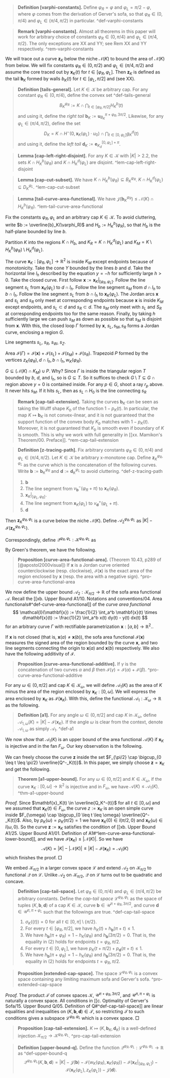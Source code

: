 > __Definition [varphi-constants].__ Define $\varphi_R = \varphi$ and $\varphi_L = \pi/2 - \varphi$, where $\varphi$ comes from the derivation of Gerver's sofa, so that $\varphi_R \in (0, \pi/4)$ and $\varphi_L \in (\pi/4, \pi/2)$ in particular. ^def-varphi-constants

> __Remark [varphi-constants].__ Almost all theorems in this paper will work for arbitrary choice of constants $\varphi_R \in (0, \pi/4)$ and $\varphi_L \in (\pi/4, \pi/2)$. The only exceptions are XX and YY; see Rem XX and YY respectively. ^rem-varphi-constants

We will trace out a curve $\mathbf{z}_K$ below the niche $\mathcal{N}(K)$ to bound the area of $\mathcal{N}(K)$ from below. We will fix constants $\varphi_R \in (0, \pi/2)$ and $\varphi_L \in (\pi/4, \pi/2)$ and assume the core traced out by $\mathbf{x}_K(t)$ for $t \in [\varphi_R, \varphi_L]$. Then $\mathbf{z}_K$ is defined as the tail $\mathbf{b}_K$ formed by walls $b_K(t)$ for $t \in [\varphi_L, \pi/2]$ and  (see XX).

> __Definition [tails-general].__ Let $K \in \mathcal{K}$ be arbitrary cap. For any constant $\varphi_R \in (0, \pi/4)$, define the convex set ^def-tails-general
$$
B_K^{\varphi_R} := K \cap \bigcap_{t \in [\varphi_R, \pi/2]} H_K^b(t)
$$
> and using it, define the _right tail_ $\mathbf{b}_K := \mathbf{u}_{B_K}^{\pi + \varphi_R, 3\pi/2}$. Likewise, for any $\varphi_L \in (\pi/4, \pi/2)$, define the set
$$
D_K = K \cap H^-(0, \mathbf{x}_K(\varphi_L) \cdot u_0) \cap \bigcap_{t \in [0, \varphi_L]} g_K^d(t)
$$
> and using it, define the _left tail_ $\mathbf{d}_K := \mathbf{e}_{K_d}^{[0, \varphi_L] + \pi}$.

> __Lemma [cap-left-right-disjoint].__ For any $K \in \mathcal{K}$ with $|K| > 2.2$, the sets $K \cap H_K^b(\varphi_R)$ and $K \cap H_K^d(\varphi_L)$ are disjoint. ^lem-cap-left-right-disjoint

> __Lemma [cap-cut-subset].__ We have $K \cap H_K^b(\varphi_R) \subseteq B_K^{\varphi_R}$. $K \cap H_K^d (\varphi_L) \subseteq D_K^{\varphi_L}$. ^lem-cap-cut-subset

> __Lemma [tail-curve-area-functional].__ We have $\mathcal{J}\left( \mathbf{b}_K^{\varphi_R} \right) \leq \mathcal{N}(K) \cap H_K^b(\varphi_R)$. ^lem-tail-curve-area-functional

Fix the constants $\varphi_R, \varphi_L$ and an arbitrary cap $K \in \mathcal{K}$. To avoid cluttering, write $b := \overline{b}_K(\varphi_R)$ and $H_b := H_K^b(\varphi_R)$, so that $H_b$ is the half-plane bounded by line $b$.

Partition $K$ into the regions $K \cap H_b$, and $K_R = K \cap H_K^d (\varphi_L)$ and $K_M = K \setminus H_K^b(\varphi_R) \setminus H_K^d (\varphi_L)$. 

The curve $\mathbf{x}_K : [\varphi_R, \varphi_L] \to \mathbb{R}^2$ is inside $K_M$ except endpoints because of monotonicity. Take the cone $Y$ bounded by the lines $b$ and $d$. Take the horizontal line $l_h$ described by the equation $y = -h$ for sufficiently large $h > 0$. Take the closed curve. First follow $\mathbf{x} := \mathbf{x}_K|_{[\varphi_R, \varphi_L]}$. Follow the line segment $s_L$ from $\mathbf{x}_K(\varphi_L)$ to $d \cap l_h$. Follow the line segment $s_M$ from $d \cap l_h$ to $b \cap l_h$. Follow the line segment $s_L$ from $b \cap l_h$ to $\mathbf{x}_K(\varphi_L)$. The Jordan arcs $\mathbf{x}$ and $s_L$ and $s_R$ only meet at corresponding endpoints because $\mathbf{x}$ is inside $K_M$ except endpoints, and $s_L \subset d$ and $s_R \subset d$. The $s_M$ only meet with $s_L$ and $S_R$ at corresponding endpoints too for the same reason. Finally, by taking $h$ sufficiently large we can push $s_M$ as down as possible so that $s_M$ is disjoint from $\mathbf{x}$. WIth this, the closed loop $\Gamma$ formed by $\mathbf{x}$, $s_L, s_M, s_R$ forms a Jordan curve, enclosing a region $G$.

Line segments $s_L$, $s_R$, $s_W$, $s_Z$. 

Area $\mathcal{I}(\Gamma) = \mathcal{I}(\mathbf{x}) + \mathcal{I}(s_L) + \mathcal{I}(s_M) + \mathcal{I}(s_R)$. Trapezoid $P$ formed by the vertices $z_K(\varphi_R), d \cap l_h, b \cap l_h, w_K(\varphi_R)$. 

$G \subseteq \left( \mathcal{N}(K) \cap K_M \right) \cup P$. Why? Since $\Gamma$ is inside the triangular region $T$ bounded by $b$, $d$, and $l_h$, so is $G \subseteq T$. So it suffices to check $G \setminus T \subseteq G \cap \text{region above } y=0$ is contained inside. For any $p \in G$, shoot a ray $r_p$ above. It never hits $s_M$. If it hits $s_L$, then as $s_L \cap H_0$ is the line connecting $s_R$  

> __Remark [cap-tail-extension].__ Taking the curves $\mathbf{b}_K$ can be seen as taking the Wulff shape $K_b$ of the function $1 - p_K(t)$. In particular, the map $K \mapsto \mathbf{b}_K$ is not convex-ilnear, and it is not guaranteed that the support function of the convex body $K_b$ matches with $1 - p_K(t)$. Moreover, it is not guaranteed that $K_b$ is smooth even if boundary of $K$ is smooth. This is why we work with full generality in [[xx. Mamikon's Theorem/00. Preface]].  ^rem-cap-tail-extension

> __Definition [z-tracing-path].__ Fix arbitrary constants $\varphi_R \in (0, \pi/4)$ and $\varphi_L \in (\pi/4, \pi/2)$. Let $K \in \mathcal{K}$ be arbitrary x-monotone cap. Define $\mathbf{z}_K^{\varphi_R, \varphi_L}$ as the curve which is the concatenation of the following curves. Write $\mathbf{b} := \mathbf{b}_K^{\varphi_R}$ and $\mathbf{d} := \mathbf{d}_K^{\varphi_L}$ to avoid cluttering. ^def-z-tracing-path
> 
> 1. $\mathbf{b}$
> 2. The line segment from $v_{\mathbf{b}}^-(\varphi_R + \pi)$ to $\mathbf{x}_K(\varphi_R)$.
> 3. $\mathbf{x}_K|_{[\varphi_L, \varphi_R]}$.
> 4. The line segment from $\mathbf{x}_K(\varphi_L)$ to $v_{\mathbf{d}}^+(\varphi_L + \pi)$.
> 5. $\mathbf{d}$

Then $\mathbf{z}_K^{\varphi_R, \varphi_L}$ is a curve below the niche $\mathcal{N}(K)$. Define $\mathcal{A}_2^{\varphi_R, \varphi_L}$ as $|K| - \mathcal{I}(\mathbf{z}_K^{\varphi_R, \varphi_L})$.

Correspondingly, define $\mathcal{Q}^{\varphi_R, \varphi_L} : \mathcal{K}^{\varphi_R, \varphi_L}$ as

By Green's theorem, we have the following.

> __Proposition [curve-area-functional-area].__ (Theorem 10.43, p289 of [@apostol2000visual]) If $\mathbf{x}$ is a Jordan curve oriented counterclockwise (resp. clockwise), $\mathcal{I}(\mathbf{x})$ is the exact area of the region enclosed by $\mathbf{x}$ (resp. the area with a negative sign). ^pro-curve-area-functional-area

We now define the upper bound $\mathcal{A}_2 : \mathcal{K}_{\pi/2} \to \mathbb{R}$ of the sofa area functional $\mathcal{A}$. Recall the [[xb. Upper Bound A1/10. Notations and conventions/04. Area functionals#^def-curve-area-functional]] of the _curve area functional_
$$
\mathcal{I}(\mathbf{x}) := \frac{1}{2} \int_a^b \mathbf{x}(t) \times d\mathbf{x}(t) := \frac{1}{2} \int_a^b x(t) dy(t) - y(t) dx(t)
$$
for an arbitrary curve $\Gamma$ with rectifiable parametrization $\mathbf{x} : [a, b] \to \mathbb{R}^2$..

If $\mathbf{x}$ is not closed (that is, $\mathbf{x}(a) \neq \mathbf{x}(b)$), the sofa area functional $\mathcal{I}(\mathbf{x})$ measures the signed area of the region bounded by the curve $\mathbf{x}$, and two line segments connecting the origin to $\mathbf{x}(a)$ and $\mathbf{x}(b)$ respectively. We also have the following additivity of $\mathcal{I}$.

> __Proposition [curve-area-functional-additive].__ If $\gamma$ is the concatenation of two curves $\alpha$ and $\beta$ then $\mathcal{I}(\gamma) = \mathcal{I}(\alpha) + \mathcal{I}(\beta)$. ^pro-curve-area-functional-additive

For any $\omega \in (0, \pi/2]$ and cap $K \in \mathcal{K}_\omega$, we will define $\mathcal{A}_1(K)$ as the area of $K$ minus the area of the region enclosed by $\mathbf{x}_K : [0, \omega]$. We will express the area enclosed by $\mathbf{x}_K$ as $\mathcal{I}(\mathbf{x}_K)$. With this, define the functional $\mathcal{A}_1 : \mathcal{K}_\omega \to \mathbb{R}$ as the following.

> __Definition [a1].__ For any angle $\omega \in (0, \pi/2]$ and cap $K$ in $\mathcal{K}_\omega$, define $\mathcal{A}_{1, \omega}(K) = |K| - \mathcal{I}(\mathbf{x}_K)$. If the angle $\omega$ is clear from the context, denote $\mathcal{A}_{1, \omega}$ as simply $\mathcal{A}_1$. ^def-a1

We now show that $\mathcal{A}_1(K)$ is an upper bound of the area functional $\mathcal{A}(K)$ if $\mathbf{x}_K$ is injective and in the fan $F_\omega$. Our key observation is the following.

We can freely choose the curve $\mathbf{z}$ inside the set $F_{\pi/2} \cap \bigcup_{0 \leq t \leq \pi/2} \overline{Q^-_K(t)}$. In this paper, we simply choose $\mathbf{z} = \mathbf{x}_K$ and get the following.

> __Theorem [a1-upper-bound].__ For any $\omega \in (0, \pi/2]$ and $K \in \mathcal{K}_{\omega}$, if the curve $\mathbf{x}_K : [0, \omega] \to \mathbb{R}^2$ is injective and in $F_\omega$, we have $\mathcal{A}(K) \leq \mathcal{A}_1(K)$. ^thm-a1-upper-bound

_Proof._ Since $\mathbf{x}_K(t) \in \overline{Q_K^-(t)}$ for all $t \in [0, \omega]$ and we assumed that $\mathbf{x}_K(t) \in F_\omega$, the curve $z := \mathbf{x}_K$ is an open simple curve inside $F_{\omega} \cap \bigcup_{0 \leq t \leq \omega} \overline{Q^-_K(t)}$. Also, by $p_K(\omega) = p_K(\pi/2) = 1$ we have $\mathbf{x}_K(0) \in l(\pi/2, 0)$ and $\mathbf{x}_K(\omega) \in l(\omega, 0)$. So the curve $\mathbf{z} := \mathbf{x}_K$ satisfies the condition of [[xb. Upper Bound A1/25. Upper Bound A1/01. Definition of A1#^lem-curve-area-functional-lower-bound]], and we have $\mathcal{I}(\mathbf{x}_K) \leq |\mathcal{N}(K)|$. So we have 
$$
\mathcal{A}(K) = |K| - |\mathcal{N}(K)| \leq |K| - \mathcal{I}(\mathbf{x}_K) = \mathcal{A}_1(K)
$$
which finishes the proof. □

We embed $\mathcal{K}_{\pi/2}$ in a larger convex space $\mathcal{L}$ and extend $\mathcal{A}_2$ on $\mathcal{K}_{\pi/2}$ to functional $\mathcal{Q}$ on $\mathcal{L}$. Unlike $\mathcal{A}_2$ on $\mathcal{K}_{\pi/2}$, $\mathcal{Q}$ on $\mathcal{L}$ turns out to be quadratic and concave.

> __Definition [cap-tail-space].__ Let $\varphi_R \in (0, \pi/4)$ and $\varphi_L \in (\pi/4, \pi/2)$ be arbitrary constants. Define the _cap-tail space_ $\mathcal{L}^{\varphi_R, \varphi_L}$ as the space of tuples $(K, \mathbf{b}, \mathbf{d})$ of a cap $K \in \mathcal{K}$, curve $\mathbf{b} \in \mathcal{U}^{\pi + \varphi_R, 3\pi/2}$, and curve $\mathbf{d} \in \mathcal{U}^{\pi, \pi + \varphi_L}$ such that the followings are true. ^def-cap-tail-space
> 
> 1. $\sigma_K\left( \left\{ t \right\} \right) = 0$ for all $t \in [0, \pi] \setminus \left\{ \pi/2 \right\}$.
> 2. For every $t \in [\varphi_R, \pi/2]$, we have $h_K(t) + h_{\mathbf{b}}(\pi + t) \leq 1$.
> 3. We have $h_{\mathbf{b}}(\pi + \varphi_R) = 1 - h_K(\varphi_R)$ and $h_\mathbf{b}(3\pi/2) = 0$. That is, the equality in (2) holds for endpoints $t = \varphi_R, \pi/2$.
> 4. For every $t \in [0, \varphi_L]$, we have $p_K(t + \pi/2) + p_{\mathbf{d}}(\pi + t) \leq 1$.
> 5. We have $h_{\mathbf{b}}(\pi + \varphi_R) = 1 - h_K(\varphi_R)$ and $h_\mathbf{b}(3\pi/2) = 0$. That is, the equality in (2) holds for endpoints $t = \varphi_R, \pi/2$.

> __Proposition [extended-cap-space].__ The space $\mathcal{L}^{\varphi_R, \varphi_L}$ is a convex space containing any limiting maximum sofa and Gerver's sofa. ^pro-extended-cap-space

_Proof._ The product $\mathcal{T}$ of convex spaces $\mathcal{K}$, $\mathcal{U}^{\pi + \varphi_R, 3\pi/2}$, and $\mathcal{U}^{\pi, \pi + \varphi_L}$ is naturally a convex space. All conditions in [[c. Optimality of Gerver's Sofa/15. Upper Bound Q/05. Definition of Q#^def-cap-tail-space]] are linear equalities and inequalities on $(K, \mathbf{b}, \mathbf{d}) \in \mathcal{T}$, so restricting $\mathcal{T}$ to such conditions gives a subspace $\mathcal{L}^{\varphi_R, \varphi_L}$ which is a convex space. □

> __Proposition [cap-tail-extension].__ $K \mapsto (K, \mathbf{b}_K, \mathbf{d}_K)$ is a well-defined injection $\mathcal{K}_{\pi/2} \to \mathcal{K}^{\varphi_R, \varphi_L}$. ^pro-cap-tail-extension

> __Definition [upper-bound-q].__ Define the function $\mathcal{Q}^{\varphi_R, \varphi_L} : \mathcal{L}^{\varphi_R, \varphi_L} \to \mathbb{R}$ as ^def-upper-bound-q
$$
\mathcal{Q}^{\varphi_R, \varphi_L}(K, \mathbf{b}, \mathbf{d}) = |K| - \mathcal{J}(\mathbf{b}) - \mathcal{I}(w_K(\varphi_R), \mathbf{x}_K(\varphi_R)) - \mathcal{I}\left( \mathbf{x}_K|_{[\varphi_R, \varphi_L]} \right) - \mathcal{I}(\mathbf{x}_K(\varphi_L), z_K(\varphi_L)) - \mathcal{J}(\mathbf{d}).
$$

